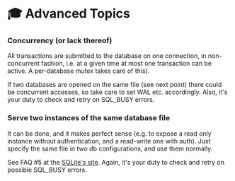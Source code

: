 # 🎓 Advanced Topics

### Concurrency (or lack thereof)

All transactions are submitted to the database on one connection, in non-concurrent fashion, i.e. at a given time at most one transaction can be active. A per-database mutex takes care of this).

If two databases are opened on the same file (see next point) there could be concurrent accesses, so take care to set WAL etc. accordingly. Also, it's your duty to check and retry on SQL_BUSY errors.

### Serve two instances of the same database file

It can be done, and it makes perfect sense (e.g. to expose a read only instance without authentication, and a read-write one with auth). Just specify the same file in two db configurations, and use them normally.

See FAQ #5 at the [SQLite's site](https://www.sqlite.org/faq.html). Again, it's your duty to check and retry on possible SQL_BUSY errors.
